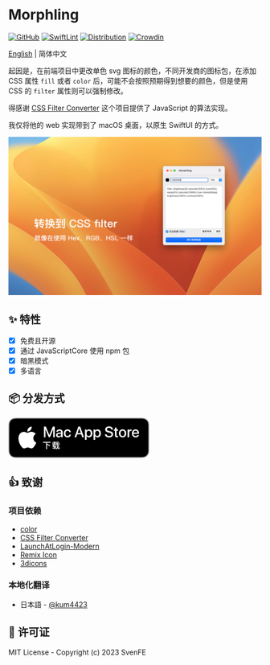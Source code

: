 # Morphling

[![GitHub](https://img.shields.io/github/license/shensven/Morphling)](./LICENSE)
[![SwiftLint](https://github.com/shensven/Morphling/actions/workflows/swiftlint.yml/badge.svg?branch=dev)](https://github.com/shensven/Morphling/actions/workflows/swiftlint.yml)
[![Distribution](https://github.com/shensven/Morphling/actions/workflows/distribution.yml/badge.svg?branch=main)](https://github.com/shensven/Morphling/actions/workflows/distribution.yml)
[![Crowdin](https://badges.crowdin.net/morphling/localized.svg)](https://crowdin.com/project/morphling)

[English](./README.md) | 简体中文

起因是，在前端项目中更改单色 svg 图标的颜色，不同开发商的图标包，在添加 CSS 属性 `fill` 或者 `color` 后，可能不会按照预期得到想要的颜色，但是使用 CSS 的 `filter` 属性则可以强制修改。

得感谢 [CSS Filter Converter](https://github.com/OvidijusParsiunas/css-filter-converter) 这个项目提供了 JavaScript 的算法实现。

我仅将他的 web 实现带到了 macOS 桌面，以原生 SwiftUI 的方式。

![Preview](./Resources/PressKit/Preview-zh-hans-1.jpg)

## ✨ 特性

- [x] 免费且开源
- [x] 通过 JavaScriptCore 使用 npm 包
- [x] 暗黑模式
- [x] 多语言

## 📦 分发方式

[![Mac App Store](./Resources/AppStoreBadges/Download_on_the_Mac_App_Store_Badge_CNSC_RGB_blk_092917.svg)](https://apps.apple.com/us/app/morphling/id1669993843)

## 👍 致谢

### 项目依赖

- [color](https://github.com/Qix-/color)
- [CSS Filter Converter](https://github.com/OvidijusParsiunas/css-filter-converter)
- [LaunchAtLogin-Modern](https://github.com/sindresorhus/LaunchAtLogin-Modern)
- [Remix Icon](https://github.com/Remix-Design/RemixIcon)
- [3dicons](https://3dicons.co/)

### 本地化翻译

- 日本語 - [@kum4423](https://github.com/kum4423)

## 📜 许可证

MIT License - Copyright (c) 2023 SvenFE
